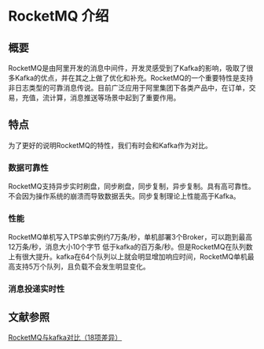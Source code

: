 # RocketMQ 介绍

## 概要
RocketMQ是由阿里开发的消息中间件，开发灵感受到了Kafka的影响，吸取了很多Kafka的优点，并在其之上做了优化和补充。RocketMQ的一个重要特性是支持非日志类型的可靠消息传说。目前广泛应用于阿里集团下各类产品中，在订单，交易，充值，流计算，消息推送等场景中起到了重要作用。

## 特点
为了更好的说明RocketMQ的特性，我们有时会和Kafka作为对比。

### 数据可靠性
RocketMQ支持异步实时刷盘，同步刷盘，同步复制，异步复制。具有高可靠性。不会因为操作系统的崩溃而导致数据丢失。同步复制理论上性能高于Kafka。

### 性能
RocketMQ单机写入TPS单实例约7万条/秒，单机部署3个Broker，可以跑到最高12万条/秒，消息大小10个字节
低于kafka的百万条/秒。但是RocketMQ在队列数上有很大提升。kafka在64个队列以上就会明显增加响应时间，RocketMQ单机最高支持5万个队列，且负载不会发生明显变化。

### 消息投递实时性

## 文献参照

[RocketMQ与kafka对比（18项差异）](http://jm.taobao.org/2016/03/24/rmq-vs-kafka/)
